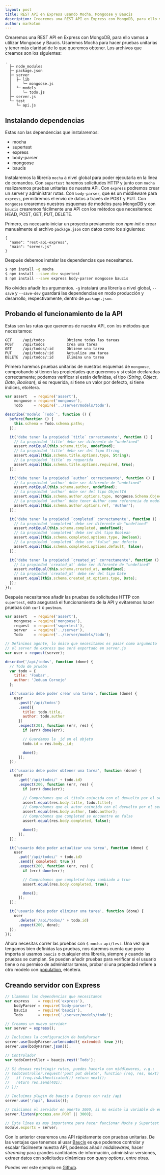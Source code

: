```yaml
---
layout: post
title: REST API en Express usando Mocha, Mongoose y Baucis
description: Crearemos una REST API en Express con MongoDB, para ello vamos a utilizar Mongoose y Baucis. Usaremos Mocha para hacer pruebas unitarias y tener más claridad de lo que queremos obtener.
author: markotom
---
```


Crearemos una REST API en Express con MongoDB, para ello vamos a utilizar Mongoose y Baucis. Usaremos Mocha para hacer pruebas unitarias y tener más claridad de lo que queremos obtener. Los archivos que creamos son los siguientes:

```
.
  ├─ node_modules
  ├─ package.json
  ├─ server
  │  ├─ lib
  │     └─ mongoose.js
  │  └─ models
  │     └─ todo.js
  ├─ server.js
  └─ test
     └─ api.js
```

## Instalando dependencias

Estas son las dependencias que instalaremos:

* mocha
* supertest
* express
* body-parser
* mongoose
* baucis

Instalaremos la librería `mocha` a nivel global para poder ejecutarla en la línea de comandos. Con `supertest` haremos solicitudes HTTP y junto con `mocha` realizaremos pruebas unitarias de nuestra API. Con `express` podremos crear un server y administrar rutas. Con `body-parser`, que es un middleware para `express`, permitiremos el envío de datos a través de POST y PUT. Con `mongoose` crearemos nuestros esquemas de modelos para MongoDB y con `baucis` crearemos fácilmente una API con los métodos que necesitemos: HEAD, POST, GET, PUT, DELETE.

Primero, es necesario iniciar un proyecto previamente con *npm init* o crear manualmente el archivo `package.json` con datos como los siguientes:

```
{
  "name": "rest-api-express",
  "main": "server.js"
}
```

Después debemos instalar las dependencias que necesitamos.

```bash
$ npm install -g mocha
$ npm install --save-dev supertest
$ npm install --save express body-parser mongoose baucis
```

No olvides añadir los argumentos. `-g` instalará una librería a nivel global, `--save` y `--save-dev` guardará las dependencias en modo producción y desarrollo, respectivamente, dentro de `package.json`.

## Probando el funcionamiento de la API

Estas son las rutas que queremos de nuestra API, con los métodos que necesitamos:

```
GET     /api/todos          Obtiene todas las tareas
POST    /api/todos          Crea una tarea
GET     /api/todos/:id      Obtiene una tarea
PUT     /api/todos/:id      Actualiza una tarea
DELETE  /api/todos/:id      Elimina una tarea
```

Primero haremos pruebas unitarias de nuestros esquemas de `mongoose`, comprobando si tienen las propiedades que queremos y si están declaradas correctamente; podemos verificar si están definidas, el tipo (*String*, *Object*, *Date*, *Boolean*), si es requerida, si tiene un valor por defecto, si tiene índices, etcétera.

```js
var assert   = require('assert'),
    mongoose = require('mongoose'),
    Todo     = require('../server/models/todo');

describe('modelo `Todo`', function () {
  before(function () {
    this.schema = Todo.schema.paths;
  });

  it('debe tener la propiedad `title` correctamente', function () {
    // La propiedad `title` debe ser diferente de "undefined"
    assert.notEqual(this.schema.title, undefined);
    // La propiedad `title` debe ser del tipo String
    assert.equal(this.schema.title.options.type, String);
    // La propiedad `title` es requerida
    assert.equal(this.schema.title.options.required, true);
  });

  it('debe tener la propiedad `author` correctamente', function () {
    // La propiedad `author` debe ser diferente de "undefined"
    assert.notEqual(this.schema.author, undefined);
    // La propiedad `author` debe ser del tipo ObjectId
    assert.equal(this.schema.author.options.type, mongoose.Schema.ObjectId);
    // La propiedad `author` debe tener Author como referencia de modelo
    assert.equal(this.schema.author.options.ref, 'Author');
  });

  it('debe tener la propiedad `completed` correctamente', function () {
    // La propiedad `completed` debe ser diferente de "undefined"
    assert.notEqual(this.schema.completed, undefined);
    // La propiedad `completed` debe ser del tipo Boolean
    assert.equal(this.schema.completed.options.type, Boolean);
    // La propiedad `completed` debe ser "false" por defecto
    assert.equal(this.schema.completed.options.default, false);
  });

  it('debe tener la propiedad `created_at` correctamente', function () {
    // La propiedad `created_at` debe ser diferente de "undefined"
    assert.notEqual(this.schema.created_at, undefined);
    // La propiedad `created_at` debe ser del tipo Date
    assert.equal(this.schema.created_at.options.type, Date);
  });
});
```

Después necesitamos añadir las pruebas de solicitudes HTTP con `supertest`, esto asegurará el funcionamiento de la API y evitaremos hacer pruebas con `curl` o `postman`.

```js
var assert   = require('assert'),
    mongoose = require('mongoose'),
    request  = require('supertest'),
    server   = require('../server'),
    Todo     = require('../server/models/todo');

// Definimos agente, lo único que necesitamos es pasar como argumento
// el server de express que será exportado en server.js
var user = request(server);

describe('/api/todos', function (done) {
  // Todo de prueba
  var todo = {
    title: 'Foobar',
    author: 'Jeduan Cornejo'
  };

  it('usuario debe poder crear una tarea', function (done) {
    user
      .post('/api/todos')
      .send({
        title: todo.title,
        author: todo.author
      })
      .expect(201, function (err, res) {
        if (err) done(err);

        // Guardamos la _id en el objeto
        todo.id = res.body._id;

        done();
      });
  });

  it('usuario debe poder obtener una tarea', function (done) {
    user
      .get('/api/todos/' + todo.id)
      .expect(200, function (err, res) {
        if (err) done(err);

        // Comprobamos que el título coincida con el devuelto por el servidor
        assert.equal(res.body.title, todo.title);
        // Comprobamos que el autor coincida con el devuelto por el servidor
        assert.equal(res.body.author, todo.author);
        // Comprobamos que completed se encuentre en false
        assert.equal(res.body.completed, false);

        done();
      });
  });

  it('usuario debe poder actualizar una tarea', function (done) {
    user
      .put('/api/todos/' + todo.id)
      .send({ completed: true })
      .expect(200, function (err, res) {
        if (err) done(err);

        // Comprobamos que completed haya cambiado a true
        assert.equal(res.body.completed, true);

        done();
      });
  });

  it('usuario debe poder eliminar una tarea', function (done) {
    user
      .delete('/api/todos/' + todo.id)
      .expect(200, done);
  });
});
```

Ahora necesitas correr las pruebas con `$ mocha api/test`. Una vez que tengamos bien definidas las pruebas, nos daremos cuenta que poco importa si usamos `baucis` o cualquier otra librería, siempre y cuando las pruebas se cumplan. Se pueden añadir pruebas para verificar si el usuario tiene o no permiso de administrar tareas, probar si una propiedad refiere a otro modelo con [population](http://mongoosejs.com/docs/populate.html), etcétera.

## Creando servidor con Express

```js
// Llamamos las dependencias que necesitamos
var express    = require('express'),
    bodyParser = require('body-parser'),
    baucis     = require('baucis'),
    Todo       = require('./server/models/todo');

// Creamos un nuevo servidor
var server = express();

// Incluimos la configuración de bodyParser
server.use(bodyParser.urlencoded({ extended: true }));
server.use(bodyParser.json());

// Controlador
var todoController = baucis.rest('Todo');

// Si deseas restringir rutas, puedes hacerlo con middlewares, v.g.:
// todoController.request('post put delete', function (req, res, next) {
//   if (req.isAuthenticated()) return next();
//   return res.send(401);
// });

// Incluimos plugin de baucis a Express con raíz /api
server.use('/api', baucis());

// Iniciamos el servidor en puerto 3000, si no existe la variable de entorno
server.listen(process.env.PORT || 3000);

// Esta línea es muy importante para hacer funcionar Mocha y Supertest
module.exports = server;
```

Con lo anterior crearemos una API rápidamente con pruebas unitarias. De las ventajas que tenemos al usar [Baucis](http://kun.io/baucis) es que podemos controlar y escalar fácilmente nuestra API, podemos añadir *middlewares*, hacer *streaming* para grandes cantidades de información, administrar versiones, extraer datos con solicitudes dinámicas con *query options*, entre otras.

Puedes ver este ejemplo en [Github](https://github.com/markotom/javascriptmx/tree/master/rest-api-mocha-mongoose-baucis/example).
